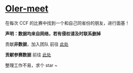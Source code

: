 # [OIer-meet](https://www.oier-meet.tk)

在每次 CCF 的比赛中找到一个和自己同省份的朋友，进行面基！

**声明：数据均来自网络，若有侵权请及时联系删掉**

贡献**非数据**，加入团队 前往 [此处](https://github.com/OIer-Meet-Dev-Team/oier-meet-dev-team.github.io/issues/1)

**贡献参赛数据** 前往 [此处](https://github.com/OIer-Meet-Dev-Team/oier-meet-dev-team.github.io/issues/10)

整理工作不易，求个 star ~
